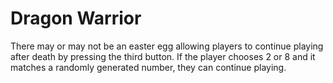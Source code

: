 # Dragon Warrior

There may or may not be an easter egg allowing players to continue playing after death by pressing the third button. If the player chooses 2 or 8 and it matches a randomly generated number, they can continue playing.
